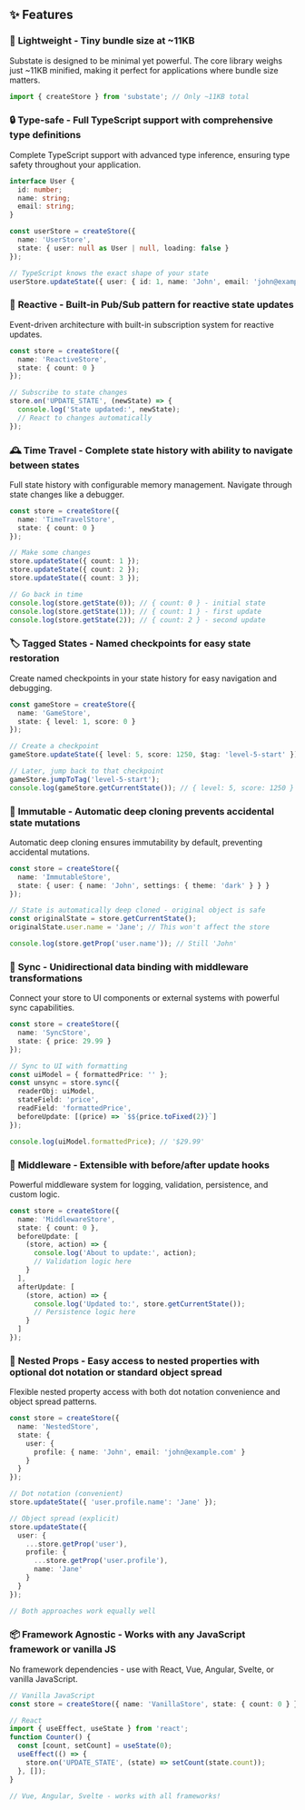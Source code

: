 ## ✨ Features

### 🚀 **Lightweight** - Tiny bundle size at ~11KB
Substate is designed to be minimal yet powerful. The core library weighs just ~11KB minified, making it perfect for applications where bundle size matters.

```typescript
import { createStore } from 'substate'; // Only ~11KB total
```

### 🔒 **Type-safe** - Full TypeScript support with comprehensive type definitions
Complete TypeScript support with advanced type inference, ensuring type safety throughout your application.

```typescript
interface User {
  id: number;
  name: string;
  email: string;
}

const userStore = createStore({
  name: 'UserStore',
  state: { user: null as User | null, loading: false }
});

// TypeScript knows the exact shape of your state
userStore.updateState({ user: { id: 1, name: 'John', email: 'john@example.com' } });
```

### 🔄 **Reactive** - Built-in Pub/Sub pattern for reactive state updates
Event-driven architecture with built-in subscription system for reactive updates.

```typescript
const store = createStore({
  name: 'ReactiveStore',
  state: { count: 0 }
});

// Subscribe to state changes
store.on('UPDATE_STATE', (newState) => {
  console.log('State updated:', newState);
  // React to changes automatically
});
```

### 🕰️ **Time Travel** - Complete state history with ability to navigate between states
Full state history with configurable memory management. Navigate through state changes like a debugger.

```typescript
const store = createStore({
  name: 'TimeTravelStore',
  state: { count: 0 }
});

// Make some changes
store.updateState({ count: 1 });
store.updateState({ count: 2 });
store.updateState({ count: 3 });

// Go back in time
console.log(store.getState(0)); // { count: 0 } - initial state
console.log(store.getState(1)); // { count: 1 } - first update
console.log(store.getState(2)); // { count: 2 } - second update
```

### 🏷️ **Tagged States** - Named checkpoints for easy state restoration
Create named checkpoints in your state history for easy navigation and debugging.

```typescript
const gameStore = createStore({
  name: 'GameStore',
  state: { level: 1, score: 0 }
});

// Create a checkpoint
gameStore.updateState({ level: 5, score: 1250, $tag: 'level-5-start' });

// Later, jump back to that checkpoint
gameStore.jumpToTag('level-5-start');
console.log(gameStore.getCurrentState()); // { level: 5, score: 1250 }
```

### 🎯 **Immutable** - Automatic deep cloning prevents accidental state mutations
Automatic deep cloning ensures immutability by default, preventing accidental mutations.

```typescript
const store = createStore({
  name: 'ImmutableStore',
  state: { user: { name: 'John', settings: { theme: 'dark' } } }
});

// State is automatically deep cloned - original object is safe
const originalState = store.getCurrentState();
originalState.user.name = 'Jane'; // This won't affect the store

console.log(store.getProp('user.name')); // Still 'John'
```

### 🔗 **Sync** - Unidirectional data binding with middleware transformations
Connect your store to UI components or external systems with powerful sync capabilities.

```typescript
const store = createStore({
  name: 'SyncStore',
  state: { price: 29.99 }
});

// Sync to UI with formatting
const uiModel = { formattedPrice: '' };
const unsync = store.sync({
  readerObj: uiModel,
  stateField: 'price',
  readField: 'formattedPrice',
  beforeUpdate: [(price) => `$${price.toFixed(2)}`]
});

console.log(uiModel.formattedPrice); // '$29.99'
```

### 🎪 **Middleware** - Extensible with before/after update hooks
Powerful middleware system for logging, validation, persistence, and custom logic.

```typescript
const store = createStore({
  name: 'MiddlewareStore',
  state: { count: 0 },
  beforeUpdate: [
    (store, action) => {
      console.log('About to update:', action);
      // Validation logic here
    }
  ],
  afterUpdate: [
    (store, action) => {
      console.log('Updated to:', store.getCurrentState());
      // Persistence logic here
    }
  ]
});
```

### 🌳 **Nested Props** - Easy access to nested properties with optional dot notation or standard object spread
Flexible nested property access with both dot notation convenience and object spread patterns.

```typescript
const store = createStore({
  name: 'NestedStore',
  state: {
    user: {
      profile: { name: 'John', email: 'john@example.com' }
    }
  }
});

// Dot notation (convenient)
store.updateState({ 'user.profile.name': 'Jane' });

// Object spread (explicit)
store.updateState({
  user: {
    ...store.getProp('user'),
    profile: {
      ...store.getProp('user.profile'),
      name: 'Jane'
    }
  }
});

// Both approaches work equally well
```

### 📦 **Framework Agnostic** - Works with any JavaScript framework or vanilla JS
No framework dependencies - use with React, Vue, Angular, Svelte, or vanilla JavaScript.

```typescript
// Vanilla JavaScript
const store = createStore({ name: 'VanillaStore', state: { count: 0 } });

// React
import { useEffect, useState } from 'react';
function Counter() {
  const [count, setCount] = useState(0);
  useEffect(() => {
    store.on('UPDATE_STATE', (state) => setCount(state.count));
  }, []);
}

// Vue, Angular, Svelte - works with all frameworks!
```
